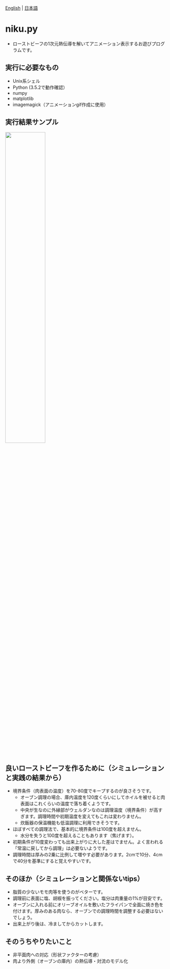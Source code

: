[English](README_en.md) | [日本語](README.md)

# niku.py
* ローストビーフの1次元熱伝導を解いてアニメーション表示するお遊びプログラムです。

## 実行に必要なもの
* Unix系シェル
* Python (3.5.2で動作確認）
* numpy
* matplotlib
* imagemagick（アニメーションgif作成に使用）

## 実行結果サンプル
<img src="sample.gif" width="50%" height="50%">

## 良いローストビーフを作るために（シミュレーションと実践の結果から）
* 境界条件（肉表面の温度）を70-80度でキープするのが良さそうです。
  * オーブン調理の場合、庫内温度を120度くらいにしてホイルを被せると肉表面はこれくらいの温度で落ち着くようです。
  * 中央が生なのに外縁部がウェルダンなのは調理温度（境界条件）が高すぎます。調理時間や初期温度を変えてもこれは変わりません。
  * 炊飯器の保温機能も低温調理に利用できそうです。
* ほぼすべての調理法で、基本的に境界条件は100度を超えません。
  * 水分を失うと100度を超えることもあります（焦げます）。
* 初期条件が10度変わっても出来上がりに大した差はでません。よく言われる「常温に戻してから調理」は必要ないようです。
* 調理時間は厚みの2乗に比例して増やす必要があります。2cmで10分、4cmで40分を基準にすると覚えやすいです。

## そのほか（シミュレーションと関係ないtips）
* 脂質の少ないモモ肉等を使うのがベターです。
* 調理前に表面に塩、胡椒を振ってください。塩分は肉重量の1%が目安です。
* オーブンに入れる前にオリーブオイルを敷いたフライパンで全面に焼き色を付けます。厚みのある肉なら、オーブンでの調理時間を調整する必要はないでしょう。
* 出来上がり後は、冷ましてからカットします。

## そのうちやりたいこと
* 非平面肉への対応（形状ファクターの考慮）
* 肉より外側（オーブンの庫内）の熱伝導・対流のモデル化
